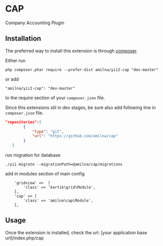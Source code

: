 CAP
===
Company Accounting Plugin

Installation
------------

The preferred way to install this extension is through [composer](http://getcomposer.org/download/).

Either run

```
php composer.phar require --prefer-dist amilna/yii2-cap "dev-master"
```

or add

```
"amilna/yii2-cap": "dev-master"
```

to the require section of your `composer.json` file.

Since this extensions stil in dev stages, be sure also add following line in `composer.json` file.

```json
"repositories":[
		{
			"type": "git",
			"url": "https://github.com/amilna/cap"
		}	
   ]
```

run migration for database

```
./yii migrate --migrationPath=@amilna/cap/migrations
```

add in modules section of main config

```
	'gridview' =>  [
		'class' => 'kartik\grid\Module',
	],
	'cap' => [
		'class' => 'amilna\cap\Module',
	],
```

Usage
-----

Once the extension is installed, check the url:
[your application base url]/index.php/cap
